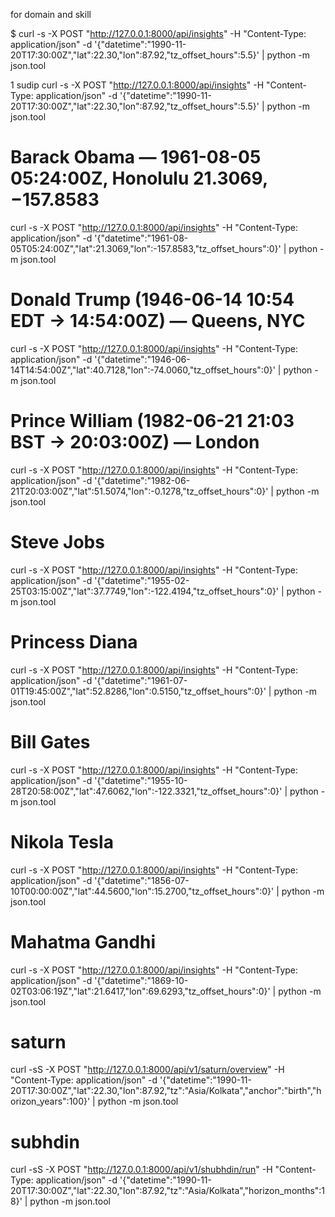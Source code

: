 for domain and skill

$ curl -s -X POST "http://127.0.0.1:8000/api/insights"   -H "Content-Type: application/json"   -d '{"datetime":"1990-11-20T17:30:00Z","lat":22.30,"lon":87.92,"tz_offset_hours":5.5}' | python -m json.tool


1 sudip
curl -s -X POST "http://127.0.0.1:8000/api/insights"   -H "Content-Type: application/json"   -d '{"datetime":"1990-11-20T17:30:00Z","lat":22.30,"lon":87.92,"tz_offset_hours":5.5}' | python -m json.tool



# Barack Obama — 1961-08-05 05:24:00Z, Honolulu 21.3069, −157.8583
curl -s -X POST "http://127.0.0.1:8000/api/insights" -H "Content-Type: application/json" -d '{"datetime":"1961-08-05T05:24:00Z","lat":21.3069,"lon":-157.8583,"tz_offset_hours":0}' | python -m json.tool

# Donald Trump (1946-06-14 10:54 EDT → 14:54:00Z) — Queens, NYC
curl -s -X POST "http://127.0.0.1:8000/api/insights" -H "Content-Type: application/json" -d '{"datetime":"1946-06-14T14:54:00Z","lat":40.7128,"lon":-74.0060,"tz_offset_hours":0}' | python -m json.tool


# Prince William (1982-06-21 21:03 BST → 20:03:00Z) — London
curl -s -X POST "http://127.0.0.1:8000/api/insights" -H "Content-Type: application/json" -d '{"datetime":"1982-06-21T20:03:00Z","lat":51.5074,"lon":-0.1278,"tz_offset_hours":0}' | python -m json.tool


# Steve Jobs
curl -s -X POST "http://127.0.0.1:8000/api/insights" -H "Content-Type: application/json" -d '{"datetime":"1955-02-25T03:15:00Z","lat":37.7749,"lon":-122.4194,"tz_offset_hours":0}' | python -m json.tool
# Princess Diana
curl -s -X POST "http://127.0.0.1:8000/api/insights" -H "Content-Type: application/json" -d '{"datetime":"1961-07-01T19:45:00Z","lat":52.8286,"lon":0.5150,"tz_offset_hours":0}' | python -m json.tool
# Bill Gates
curl -s -X POST "http://127.0.0.1:8000/api/insights" -H "Content-Type: application/json" -d '{"datetime":"1955-10-28T20:58:00Z","lat":47.6062,"lon":-122.3321,"tz_offset_hours":0}' | python -m json.tool
# Nikola Tesla
curl -s -X POST "http://127.0.0.1:8000/api/insights" -H "Content-Type: application/json" -d '{"datetime":"1856-07-10T00:00:00Z","lat":44.5600,"lon":15.2700,"tz_offset_hours":0}' | python -m json.tool


# Mahatma Gandhi
curl -s -X POST "http://127.0.0.1:8000/api/insights" -H "Content-Type: application/json" -d '{"datetime":"1869-10-02T03:06:19Z","lat":21.6417,"lon":69.6293,"tz_offset_hours":0}' | python -m json.tool


# saturn 

 curl -sS -X POST "http://127.0.0.1:8000/api/v1/saturn/overview"   -H "Content-Type: application/json"   -d '{"datetime":"1990-11-20T17:30:00Z","lat":22.30,"lon":87.92,"tz":"Asia/Kolkata","anchor":"birth","horizon_years":100}' | python -m json.tool

# subhdin
curl -sS -X POST "http://127.0.0.1:8000/api/v1/shubhdin/run"   -H "Content-Type: application/json"   -d '{"datetime":"1990-11-20T17:30:00Z","lat":22.30,"lon":87.92,"tz":"Asia/Kolkata","horizon_months":18}' | python -m json.tool

